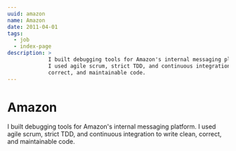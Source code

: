```yaml
---
uuid: amazon
name: Amazon
date: 2011-04-01
tags:
  - job
  - index-page
description: >
             I built debugging tools for Amazon's internal messaging platform.
             I used agile scrum, strict TDD, and continuous integration to write clean,
             correct, and maintainable code.
---
```

# Amazon
I built debugging tools for Amazon's internal messaging platform. I used agile scrum, strict TDD, and continuous integration to write clean, correct, and maintainable code.
